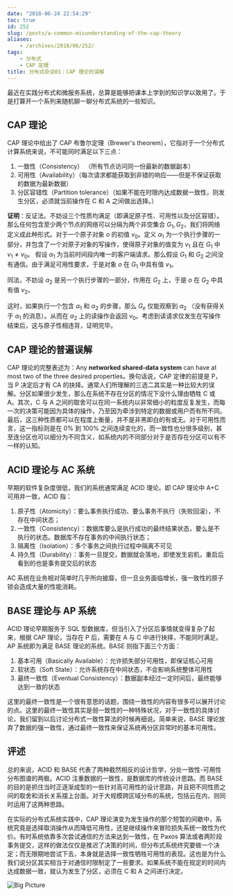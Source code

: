 ```yaml
---
date: "2018-06-24 22:54:29"
toc: true
id: 252
slug: /posts/a-common-misunderstanding-of-the-cap-theory
aliases:
    - /archives/2018/06/252/
tags:
    - 分布式
    - CAP 定理
title: 分布式杂谈01：CAP 理论的误解
---
```


最近在实践分布式和微服务系统，总算是能够把课本上学到的知识学以致用了。于是打算开一个系列来随机聊一聊分布式系统的一些知识。

<!--more-->

## CAP 理论

CAP 理论中给出了 CAP 布鲁尔定理（Brewer's theorem），它指对于一个分布式计算系统来说，不可能同时满足以下三点：

1. 一致性（Consistency） （所有节点访问同一份最新的数据副本）
2. 可用性（Availability）（每次请求都能获取到非错的响应——但是不保证获取的数据为最新数据）
3. 分区容错性（Partition tolerance）（如果不能在时限内达成数据一致性，则发生分区，必须就当前操作在 C 和 A 之间做出选择。）

**证明**：反证法。不妨设三个性质均满足（即满足原子性、可用性以及分区容错）。那么任何包含至少两个节点的网络可以分隔为两个非空集合 $G_1, G_2$，我们将网络定义成此种形式。对于一个原子对象 $o$ 的初值 $v_0$。定义 $\alpha_1$ 为一个执行步骤的一部分，并包含了一个对原子对象的写操作，使得原子对象的值变为 $v_1$ 且在 $G_1$ 中 $v_1 \neq v_0$。
假设 $\alpha_1$ 为当前时间段内唯一的客户端请求。那么假设 $G_1$ 和 $G_2$ 之间没有通信。由于满足可用性要求，于是对象 $o$ 在 $G_1$ 中具有值 $v_1$。

同法，不妨设 $\alpha_2$ 是另一个执行步骤的一部分，作用在 $G_2$ 上，于是 $o$ 在 $G_2$ 中具有值 $v_2$。

这时，如果执行一个包含 $\alpha_1$ 和 $\alpha_2$ 的步骤，那么 $G_e$ 仅能观察到 $\alpha_2$ （没有获得关于 $\alpha_1$ 的消息）。从而在 $\alpha_2$ 上的读操作会返回 $v_0$。考虑到读请求仅发生在写操作结束后，这与原子性相违背，证明完毕。

## CAP 理论的普遍误解

CAP 理论的完整表述为：Any **networked shared-data system** can have at most two of the three desired properties。换句话说，CAP 定律的前提是 P，当 P 决定后才有 CA 的抉择。通常人们所理解的三选二其实是一种比较大的误解。分区如果很少发生，那么在系统不存在分区的情况下没什么理由牺牲 C 或 A。其次，C 与 A 之间的取舍可以在同一系统内以非常细小的粒度反复发生，而每一次的决策可能因为具体的操作，乃至因为牵涉到特定的数据或用户而有所不同。最后，这三种性质都可以在程度上衡量，并不是非黑即白的有或无。对于可用性而言，这一指标则是在 0% 到 100% 之间连续变化的，而一致性也分很多级别，甚至连分区也可以细分为不同含义，如系统内的不同部分对于是否存在分区可以有不一样的认知。


## ACID 理论与 AC 系统

早期的软件复杂度很低，我们的系统通常满足 ACID 理论。即 CAP 理论中 A+C 可用并一致，ACID 指：

1. 原子性（Atomicity）：要么事务执行成功、要么事务不执行（失败回滚），不存在中间状态；
2. 一致性（Consistency）：数据库要么是执行成功的最终结果状态，要么是不执行的状态。数据库不存在事务的中间执行状态；
3. 隔离性（Isolation）：多个事务之间执行过程中隔离不可见
4. 持久性（Durability）：事务一旦提交，数据就会落地，即使发生宕机，重启后看到的也是事务提交后的状态

AC 系统在业务相对简单时几乎所向披靡，但一旦业务面临增长，强一致性的原子锁会造成大量的性能消耗。

## BASE 理论与 AP 系统

ACID 理论早期服务于 SQL 型数据库，但当引入了分区后事情就变得复杂了起来，根据 CAP 理论，当存在 P 后，需要在 A 与 C 中进行抉择，不能同时满足。AP 系统即为满足 BASE 理论的系统。BASE 则指下面三个方面：

1. 基本可用（Basically Available）：允许损失部分可用性，即保证核心可用
2. 软状态（Soft State）：允许系统存在中间状态，不会影响系统整体可用性
3. 最终一致性（Eventual Consistency）：数据副本经过一定时间后，最终能够达到一致的状态

这里的最终一致性是一个很有意思的话题，围绕一致性的内容有很多可以展开讨论的点。这里的最终一致性其实是弱一致性的一种特殊状况，对于一致性的具体讨论，我们留到以后讨论分布式一致性算法的时候再细说。简单来说，BASE 理论放弃了数据的强一致性，通过最终一致性来保证系统再分区异常时的基本可用性。

## 评述

总的来说，ACID 和 BASE 代表了两种截然相反的设计哲学，分处一致性-可用性分布图谱的两极。ACID 注重数据的一致性，是数据库的传统设计思路。而 BASE 的目的是抓住当时正逐渐成型的一些针对高可用性的设计思路，并且把不同性质之间的取舍和消长关系摆上台面。对于大规模跨区域分布的系统，包括云在内，则同时运用了这两种思路。

在实际的分布式系统实践中，CAP 理论演变为发生操作的那个短暂的间歇中，系统究竟是选择取消操作从而降低可用性，还是继续操作来冒险损失系统一致性为代价。有时系统依靠多次尝试通信的方法来达到一致性，在 Paxos 算法或者两阶段事务提交，这样的做法仅仅是推迟了决策的时间，但分布式系统终究要做一个决定；而无限期地尝试下去，本身就是选择一致性牺牲可用性的表现。这也是为什么我们说分区其实相当于对通信时限制定了一些要求。如果系统不能在规定的时间内达成数据一致，就认为发生了分区，必须在 C 和 A 之间进行决定。

![Big Picture](/images/posts/252/1.png)
